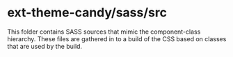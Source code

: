# ext-theme-candy/sass/src

This folder contains SASS sources that mimic the component-class hierarchy. These files
are gathered in to a build of the CSS based on classes that are used by the build.
